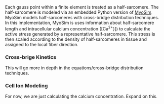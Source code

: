 Each gauss point within a finite element is treated as a half-sarcomere. The half-sarcomere is modeled via an embedded Python version of [MyoSim](www.myosim.org). MyoSim models half-sarcomeres with cross-bridge distribution techniques. In this implementation, MyoSim is uses information about half-sarcomere length and intracellular calcium concentration ([Ca<sup>2+</sup>}]) to calculate the active stress generated by a representative half-sarcomere. This stress is then scaled according to the density of half-sarcomeres in tissue and assigned to the local fiber direction.  

### Cross-brige Kinetics
This will go more in depth in the equations/cross-bridge distribution techniques.  

### Cell Ion Modeling
For now, we are just calculating the calcium concentration. Expand on this.
